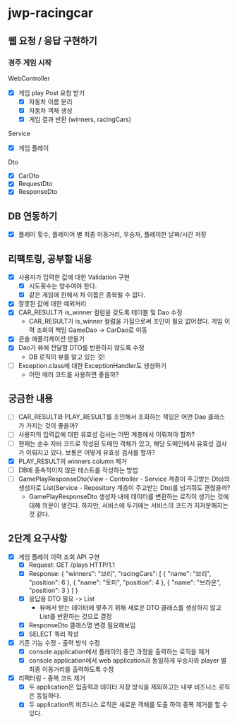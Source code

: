 # jwp-racingcar

## 웹 요청 / 응답 구현하기

### 경주 게임 시작
WebController
- [x] 게임 play Post 요청 받기
  - [x] 자동차 이름 분리
  - [x] 자동차 객체 생성
  - [x] 게임 결과 반환 (winners, racingCars)

Service
- [x] 게임 플레이

Dto
- [x] CarDto
- [x] RequestDto
- [x] ResponseDto

## DB 연동하기
- [x] 플레이 횟수, 플레이어 별 최종 이동거리, 우승자, 플레이한 날짜/시간 저장

## 리팩토링, 공부할 내용
- [x] 사용자가 입력한 값에 대한 Validation 구현
  - [x] 시도횟수는 양수여야 한다.
  - [x] 같은 게임에 한해서 차 이름은 중복될 수 없다.
- [x] 잘못된 값에 대한 예외처리
- [x] CAR_RESULT가 is_winner 컬럼을 갖도록 테이블 및 Dao 수정
  - CAR_RESULT가 is_winner 컬럼을 가짐으로써 조인이 필요 없어졌다. 게임 이력 조회의 책임 GameDao -> CarDao로 이동
- [x] 콘솔 애플리케이션 만들기
- [x] Dao가 뷰에 전달할 DTO를 반환하지 않도록 수정
  - DB 로직이 뷰를 알고 있는 것!
- [ ] Exception.class에 대한 ExceptionHandler도 생성하기
  - 어떤 에러 코드를 사용하면 좋을까?

## 궁금한 내용
- [ ] CAR_RESULT와 PLAY_RESULT를 조인해서 조회하는 책임은 어떤 Dao 클래스가 가지는 것이 좋을까?
- [ ] 사용자의 입력값에 대한 유효성 검사는 어떤 계층에서 이뤄져야 할까?
- [ ] 현재는 순수 자바 코드로 작성된 도메인 객체가 있고, 해당 도메인에서 유효성 검사가 이뤄지고 있다. 보통은 어떻게 유효성 검사를 할까?
- [x] PLAY_RESULT의 winners column 제거
- [ ] DB에 종속적이지 않은 테스트를 작성하는 방법
- [ ] GamePlayResponseDto(View - Controller - Service 계층이 주고받는 Dto)의 생성자로 List<GameFinishedCarDto>(Service - Repository 계층이 주고받는 Dto)를 넘겨줘도 괜찮을까?
  - GamePlayResponseDto 생성자 내에 데이터를 변환하는 로직이 생기는 것에 대해 의문이 생긴다. 하지만, 서비스에 두기에는 서비스의 코드가 지저분해지는 것 같다.

## 2단계 요구사항
- [x] 게임 플레이 이력 조회 API 구현
  - [x] Request: GET /plays HTTP/1.1
  - [x] Response:
    {
      "winners": "브리",
      "racingCars": [
        {
          "name": "브리",
          "position": 6
        },
        {
          "name": "토미",
          "position": 4
        },
        {
          "name": "브라운",
          "position": 3
        }
      ]
    }
  - [x] 응답용 DTO 필요 -> List<ResponseDto>
    - 뷰에서 받는 데이터에 맞추기 위해 새로운 DTO 클래스를 생성하지 않고 List를 반환하는 것으로 결정
  - [x] ResponseDto 클래스명 변경 필요해보임
  - [x] SELECT 쿼리 작성
- [x] 기존 기능 수정 - 출력 방식 수정
  - [x] console application에서 플레이의 중간 과정을 출력하는 로직을 제거
  - [x] console application에서 web application과 동일하게 우승자와 player 별 최종 이동거리를 출력하도록 수정
- [x] 리팩터링 - 중복 코드 제거
  - [x] 두 application은 입출력과 데이터 저장 방식을 제외하고는 내부 비즈니스 로직은 동일하다.
  - [x] 두 application의 비즈니스 로직은 새로운 객체를 도출 하여 중복 제거를 할 수 있다.
